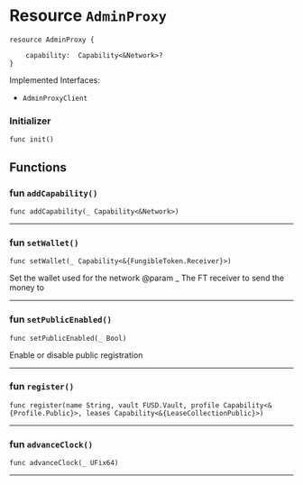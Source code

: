 # Resource `AdminProxy`

```cadence
resource AdminProxy {

    capability:  Capability<&Network>?
}
```


Implemented Interfaces:
  - `AdminProxyClient`


### Initializer

```cadence
func init()
```


## Functions

### fun `addCapability()`

```cadence
func addCapability(_ Capability<&Network>)
```

---

### fun `setWallet()`

```cadence
func setWallet(_ Capability<&{FungibleToken.Receiver}>)
```
Set the wallet used for the network
@param _ The FT receiver to send the money to

---

### fun `setPublicEnabled()`

```cadence
func setPublicEnabled(_ Bool)
```
Enable or disable public registration

---

### fun `register()`

```cadence
func register(name String, vault FUSD.Vault, profile Capability<&{Profile.Public}>, leases Capability<&{LeaseCollectionPublic}>)
```

---

### fun `advanceClock()`

```cadence
func advanceClock(_ UFix64)
```

---
